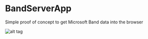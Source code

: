 # BandServerApp
Simple proof of concept to get Microsoft Band data into the browser

![alt tag](https://raw.github.com/peted70/BandServerApp/master/assets/bandtest.png)

